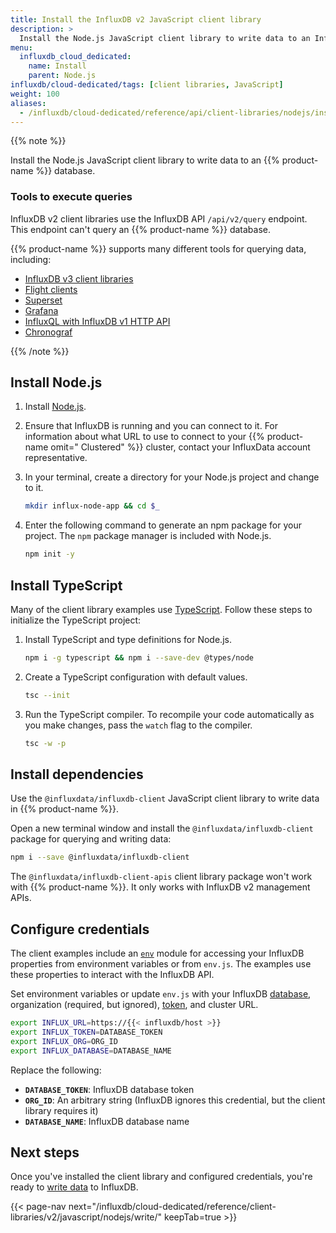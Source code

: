 ```yaml
---
title: Install the InfluxDB v2 JavaScript client library
description: >
  Install the Node.js JavaScript client library to write data to an InfluxDB Cloud Dedicated database.
menu:
  influxdb_cloud_dedicated:
    name: Install
    parent: Node.js
influxdb/cloud-dedicated/tags: [client libraries, JavaScript]
weight: 100
aliases:
  - /influxdb/cloud-dedicated/reference/api/client-libraries/nodejs/install
---
```


{{% note %}}

Install the Node.js JavaScript client library to write data to an {{% product-name %}} database.

### Tools to execute queries

InfluxDB v2 client libraries use the InfluxDB API `/api/v2/query` endpoint.
This endpoint can't query an {{% product-name %}} database.

{{% product-name %}} supports many different tools for querying data, including:

- [InfluxDB v3 client libraries](/influxdb/cloud-dedicated/reference/client-libraries/v3/)
- [Flight clients](/influxdb/cloud-dedicated/reference/client-libraries/flight-sql/)
- [Superset](/influxdb/cloud-dedicated/query-data/sql/execute-queries/superset/)
- [Grafana](/influxdb/cloud-dedicated/query-data/sql/execute-queries/grafana/)
- [InfluxQL with InfluxDB v1 HTTP API](/influxdb/cloud-dedicated/primers/api/v1/#query-using-the-v1-api)
- [Chronograf](/chronograf/v1/)

{{% /note %}}

## Install Node.js

1. Install [Node.js](https://nodejs.org/en/download/package-manager/).

2. Ensure that InfluxDB is running and you can connect to it.
   For information about what URL to use to connect to your {{% product-name omit=" Clustered" %}} cluster, contact your InfluxData account representative.

3. In your terminal, create a directory for your Node.js project and change to it.

   ```sh
   mkdir influx-node-app && cd $_
   ```

4. Enter the following command to generate an npm package for your project. 
   The `npm` package manager is included with Node.js.

   ```sh
   npm init -y
   ```

## Install TypeScript

Many of the client library examples use [TypeScript](https://www.typescriptlang.org/).
Follow these steps to initialize the TypeScript project:

1. Install TypeScript and type definitions for Node.js.

   ```sh
   npm i -g typescript && npm i --save-dev @types/node
   ```
2. Create a TypeScript configuration with default values.

   ```sh
   tsc --init
   ```
3. Run the TypeScript compiler. To recompile your code automatically as you make changes, pass the `watch` flag to the compiler.

   ```sh
   tsc -w -p
   ```

## Install dependencies

Use the `@influxdata/influxdb-client` JavaScript client library to write data in {{% product-name %}}.

Open a new terminal window and install the `@influxdata/influxdb-client` package for querying and writing data:

   ```sh
   npm i --save @influxdata/influxdb-client
   ```

The `@influxdata/influxdb-client-apis` client library package won't work with {{% product-name %}}.
It only works with InfluxDB v2 management APIs.

## Configure credentials

The client examples include an [`env`](https://github.com/influxdata/influxdb-client-js/blob/master/examples/env.js) module for accessing your InfluxDB properties from environment variables or from `env.js`.
The examples use these properties to interact with the InfluxDB API.

Set environment variables or update `env.js` with your InfluxDB [database](/influxdb/cloud-dedicated/admin/databases/), organization (required, but ignored), [token](/influxdb/cloud-dedicated/admin/tokens/), and cluster URL.

   ```sh
   export INFLUX_URL=https://{{< influxdb/host >}}
   export INFLUX_TOKEN=DATABASE_TOKEN
   export INFLUX_ORG=ORG_ID
   export INFLUX_DATABASE=DATABASE_NAME
   ```
   Replace the following:
   - **`DATABASE_TOKEN`**: InfluxDB database token
   - **`ORG_ID`**: An arbitrary string (InfluxDB ignores this credential, but the client library requires it)
   - **`DATABASE_NAME`**: InfluxDB database name

## Next steps

Once you've installed the client library and configured credentials, you're ready to [write data](/influxdb/cloud-dedicated/api-guide/client-libraries/nodejs/write/) to InfluxDB.

{{< page-nav next="/influxdb/cloud-dedicated/reference/client-libraries/v2/javascript/nodejs/write/" keepTab=true >}}
